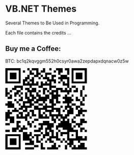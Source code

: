 # VB.NET Themes

Several Themes to Be Used in Programming. 

Each file contains the credits ...


## Buy me a Coffee: 
BTC: bc1q2kqvggm552h0csyr0awa2zepdapxdqnacw0z5w

![BTC](https://raw.githubusercontent.com/lcsig/API-Hooking/refs/heads/master/img/btc.png)
